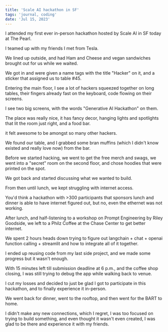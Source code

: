 ```yaml
---
title: 'Scale AI hackathon in SF'
tags: 'journal, coding'
date: 'Jul 15, 2023'
---
```


I attended my first ever in-person hackathon hosted by Scale AI in SF today at The Pearl.

I teamed up with my friends I met from Tesla.

We lined up outside, and had Ham and Cheese and vegan sandwiches brought out for us while we waited.

We got in and were given a name tags with the title "Hacker" on it, and a sticker that assigned us to table #45.

Entering the main floor, I see a lot of hackers squeezed together on long tables, their fingers already fast on the keyboard, code flowing on their screens.

I see two big screens, with the words "Generative AI Hackathon" on them.

The place was really nice, it has fancy decor, hanging lights and spotlights that lit the room just right, and a food bar.

it felt awesome to be amongst so many other hackers.

We found our table, and I grabbed some bran muffins (which I didn't know existed and really love now) from the bar.

Before we started hacking, we went to get the free merch and swags, we went into a "secret" room on the second floor, and chose hoodies that were printed on the spot.

We got back and started discussing what we wanted to build.

From then until lunch, we kept struggling with internet access.

You'd think a hackathon with >300 participants that sponsors lunch and dinner is able to have internet figured out, but no, even the ethernet was not working.

After lunch, and half-listening to a workshop on Prompt Engineering by Riley Goodside, we left to a Philz Coffee at the Chase Center to get better internet.

We spent 2 hours heads down trying to figure out langchain + chat + openai function calling + streamlit and how to integrate all of it together.

I ended up reusing code from my last side project, and we made some progress but it wasn't enough.

With 15 minutes left till submission deadline at 6 p.m., and the coffee shop closing, I was still trying to debug the app while walking back to venue.

I cut my losses and decided to just be glad I got to participate in this hackathon, and to finally experience it in-person.

We went back for dinner, went to the rooftop, and then went for the BART to home.

I didn't make any new connections, which I regret, I was too focused on trying to build something, and even thought it wasn't even created, I was glad to be there and experience it with my friends.

